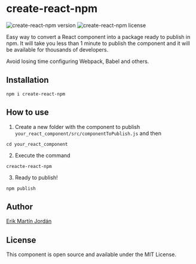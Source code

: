 # create-react-npm

![create-react-npm version](https://img.shields.io/npm/v/create-react-npm)
![create-react-npm license](https://img.shields.io/npm/l/create-react-npm)

Easy way to convert a React component into a package ready to publish in npm. It will take you less than 1 minute to publish the component and it will be available for thousands of developers. 

Avoid losing time configuring Webpack, Babel and others.


## Installation

```
npm i create-react-npm
```

## How to use

1. Create a new folder with the component to publish `your_react_component/src/componentToPublish.js` and then

```
cd your_react_component
```

2. Execute the command

```
creacte-react-npm
```

3. Ready to publish!

```
npm publish
```


## Author

[Erik Martín Jordán](https://erikmartinjordan.com)

## License

This component is open source and available under the MIT License.